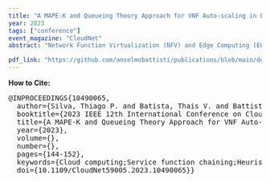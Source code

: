 ```yaml
---
title: "A MAPE-K and Queueing Theory Approach for VNF Auto-scaling in Edge Computin"
year: 2023
tags: ["conference"]
event_magazine: "CloudNet"
abstract: "Network Function Virtualization (NFV) and Edge Computing (EC) can accommodate various services on a shared virtualized infrastructure. By using distributed resources available at the network edge, the EC paradigm contributes to share service provisioning. To improve agility and flexibility for service provisioning while reducing deployment costs for infrastructure providers, NFV virtualizes computing, network, and storage resources to decouple network functions from the underlying hardware. Therefore, typical network functions in a virtualized network environment are implemented as software entities called Virtual Network Functions (VNFs), which can run on Virtual Machines (VMs) or containers within off-the-shelf servers. The integration of EC and NFV allows the creation of VNF chains, known as Service Function Chains (SFC), representing end-to-end services and their deployment on edge servers. Edge nodes tend to provide fewer stable services once the environment where they are located is unpredictable. Thus, running SFCs with an unpredictable workload is challenging, and many components may cooperate to meet the required Service Level Agreement (SLA). Therefore, such environments require strategies for automatically scaling VNFs as a function of workload fluctuation. This work addressed the VNF scaling problem by providing a novel MAPE-K-based architecture and a queue-based algorithm to dynamically scale VNF in the edge. We demonstrate that the proposed approach outperforms purely reactive auto-scaling."

pdf_link: "https://github.com/anselmobattisti/publications/blob/main/docs/2023/CloudNet/article.pdf"
---
```


<strong>How to Cite:</strong>

<pre>
@INPROCEEDINGS{10490065,
  author={Silva, Thiago P. and Batista, Thais V. and Battisti, Anselmo L. and Saraiva, Andre and Rocha, Antonio A. and Delicato, Flavia C. and Bastos, Ian Vilar and Macedo, Evandro L. C. and de Oliveira, Ana C. B. and Pires, Paulo F.},
  booktitle={2023 IEEE 12th International Conference on Cloud Networking (CloudNet)}, 
  title={A MAPE-K and Queueing Theory Approach for VNF Auto-scaling in Edge Computing}, 
  year={2023},
  volume={},
  number={},
  pages={144-152},
  keywords={Cloud computing;Service function chaining;Heuristic algorithms;Virtual machining;Software;Network function virtualization;Servers;Autonomic Computing;Auto-scaling;Edge Computing;Network Function Virtualization;Queueing Theory},
  doi={10.1109/CloudNet59005.2023.10490065}}
</pre>